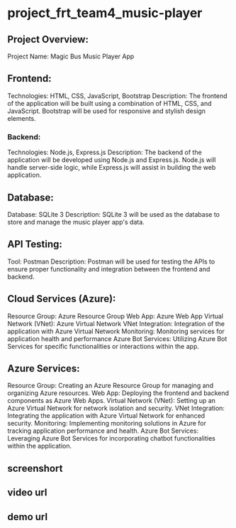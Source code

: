 # project_frt_team4_music-player


## Project Overview:
Project Name: Magic Bus Music Player App
## Frontend:
Technologies: HTML, CSS, JavaScript, Bootstrap
Description: The frontend of the application will be built using a combination of HTML, CSS, and JavaScript. Bootstrap will be used for responsive and stylish design elements.
### Backend:
Technologies: Node.js, Express.js
Description: The backend of the application will be developed using Node.js and Express.js. Node.js will handle server-side logic, while Express.js will assist in building the web application.
## Database:
Database: SQLite 3
Description: SQLite 3 will be used as the database to store and manage the music player app's data.
## API Testing:
Tool: Postman
Description: Postman will be used for testing the APIs to ensure proper functionality and integration between the frontend and backend.
## Cloud Services (Azure):
Resource Group: Azure Resource Group
Web App: Azure Web App
Virtual Network (VNet): Azure Virtual Network
VNet Integration: Integration of the application with Azure Virtual Network
Monitoring: Monitoring services for application health and performance
Azure Bot Services: Utilizing Azure Bot Services for specific functionalities or interactions within the app.
## Azure Services:
Resource Group: Creating an Azure Resource Group for managing and organizing Azure resources.
Web App: Deploying the frontend and backend components as Azure Web Apps.
Virtual Network (VNet): Setting up an Azure Virtual Network for network isolation and security.
VNet Integration: Integrating the application with Azure Virtual Network for enhanced security.
Monitoring: Implementing monitoring solutions in Azure for tracking application performance and health.
Azure Bot Services: Leveraging Azure Bot Services for incorporating chatbot functionalities within the application.

## screenshort 

## video url


## demo url

